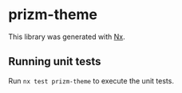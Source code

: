 # prizm-theme

This library was generated with [Nx](https://nx.dev).

## Running unit tests

Run `nx test prizm-theme` to execute the unit tests.

